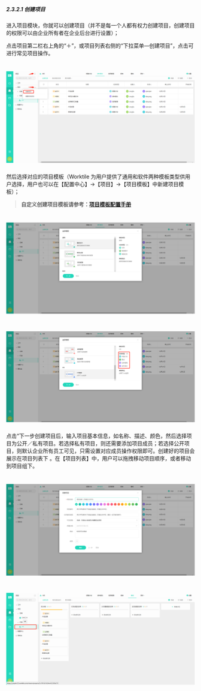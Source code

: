 ##### 2.3.2.1 创建项目

进入项目模块，你就可以创建项目（并不是每一个人都有权力创建项目，创建项目的权限可以由企业所有者在企业后台进行设置）；

点击项目第二栏右上角的“＋”，或项目列表右侧的“下拉菜单—创建项目”，点击可进行常见项目操作。

# ![](/assets/02项目-创建项目1.png)

然后选择对应的项目模板（Worktile 为用户提供了通用和软件两种模板类型供用户选择，用户也可以在【配置中心】→【项目】→【项目模板】中新建项目模板）；

> **自定义创建项目模板请参考：[项目模板配置手册](/guan-li-yuan-shou-ce/xiang-mu-mo-ban-pei-zhi-shou-ce.md)**

# ![](/assets/07项目-创建项目2.png)

# ![](/assets/07项目-创建项目3.png)

点击“下一步创建项目后，输入项目基本信息，如名称、描述、颜色，然后选择项目为公开／私有项目。若选择私有项目，则还需要添加项目成员；若选择公开项目，则默认企业所有员工可见，只需设置对应成员操作权限即可。创建好的项目会展示在项目列表下 。在【项目列表】中，用户可以拖拽移动项目顺序，或者移动到项目组下。

# ![](/assets/07项目-创建项目4.png)

# ![](/assets/07项目-创建项目5.png)


